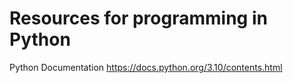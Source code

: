 # Resources for programming in Python
Python Documentation 
https://docs.python.org/3.10/contents.html

